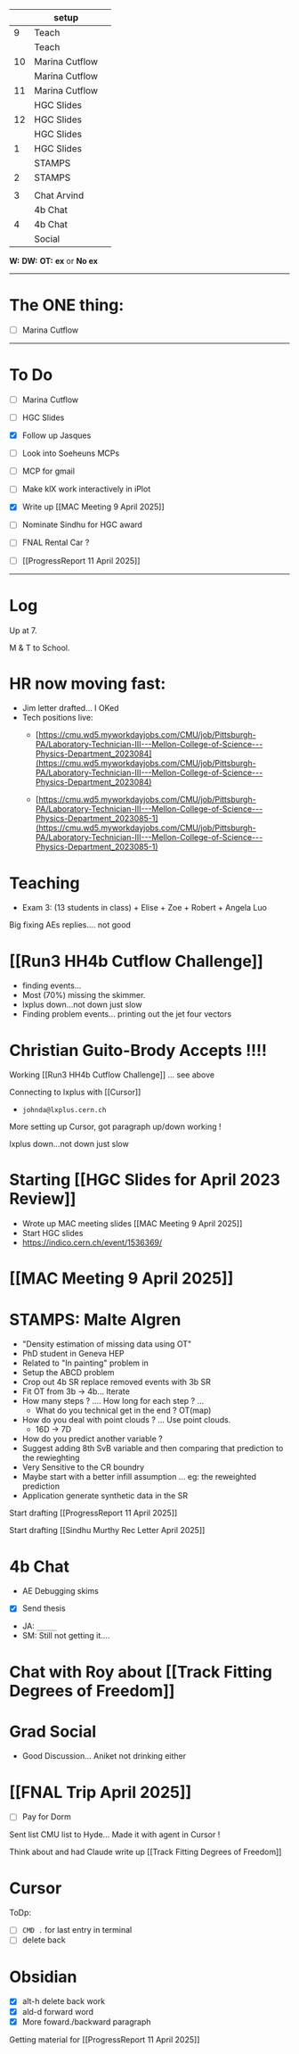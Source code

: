 
|     | setup          |     |
| --- | -------------- | --- |
| 9   | Teach          |     |
|     | Teach          |     |
| 10  | Marina Cutflow |     |
|     | Marina Cutflow |     |
| 11  | Marina Cutflow |     |
|     | HGC Slides     |     |
| 12  | HGC Slides     |     |
|     | HGC Slides     |     |
| 1   | HGC Slides     |     |
|     | STAMPS         |     |
| 2   | STAMPS         |     |
|     |                |     |
| 3   | Chat Arvind    |     |
|     | 4b Chat        |     |
| 4   | 4b Chat        |     |
|     | Social         |     |

**W:**
**DW:**
**OT:**
**ex** or **No ex**

---
# The ONE thing: 
- [ ] Marina Cutflow

---
# To Do

- [ ] Marina Cutflow
- [ ] HGC Slides
- [x] Follow up Jasques 
- [ ] Look into Soeheuns MCPs 
- [ ] MCP for gmail
- [ ] Make klX work interactively in iPlot
- [x] Write up [[MAC Meeting 9 April 2025]]
- [ ] Nominate Sindhu for HGC award
- [ ] FNAL Rental Car ?
- [ ] [[ProgressReport 11 April 2025]]



---

# Log

Up at 7. 

M & T to School. 

# HR now moving fast: 
- Jim letter drafted... I OKed
- Tech positions live:
	- [https://cmu.wd5.myworkdayjobs.com/CMU/job/Pittsburgh-PA/Laboratory-Technician-III---Mellon-College-of-Science---Physics-Department_2023084](https://cmu.wd5.myworkdayjobs.com/CMU/job/Pittsburgh-PA/Laboratory-Technician-III---Mellon-College-of-Science---Physics-Department_2023084)

	- [https://cmu.wd5.myworkdayjobs.com/CMU/job/Pittsburgh-PA/Laboratory-Technician-III---Mellon-College-of-Science---Physics-Department_2023085-1](https://cmu.wd5.myworkdayjobs.com/CMU/job/Pittsburgh-PA/Laboratory-Technician-III---Mellon-College-of-Science---Physics-Department_2023085-1)


# Teaching 
- Exam 3: (13 students in class) + Elise + Zoe + Robert + Angela Luo

Big fixing AEs replies.... not good

# [[Run3 HH4b Cutflow Challenge]]
- finding events... 
- Most (70%) missing the skimmer. 
- lxplus down...not down just slow
- Finding problem events... printing out the jet four vectors



# Christian Guito-Brody Accepts !!!!


Working [[Run3 HH4b Cutflow Challenge]] ... see above

Connecting to lxplus with [[Cursor]]
- `johnda@lxplus.cern.ch`

More setting up Cursor, got paragraph up/down working ! 

lxplus down...not down just slow


# Starting [[HGC Slides for April 2023 Review]]
- Wrote up MAC meeting slides [[MAC Meeting 9 April 2025]]
- Start HGC slides 
- https://indico.cern.ch/event/1536369/


#  [[MAC Meeting 9 April 2025]]


# STAMPS:  Malte Algren 
- "Density estimation of missing data using OT"
- PhD student in Geneva HEP
- Related to "In painting" problem in
- Setup the ABCD problem
- Crop out 4b SR replace removed events with 3b SR
- Fit OT from 3b -> 4b... Iterate
- How many steps ? .... How long for each step ? ... 
	- What do you technical  get in the end ? OT(map) 
- How do you deal with point clouds ? ... Use point clouds.
	- 16D → 7D 
- How do you predict another variable ?
- Suggest adding 8th SvB variable and then comparing that prediction to the rewieghting
- Very Sensitive to the CR boundry
- Maybe start with a better infill assumption ... eg: the reweighted prediction
- Application generate synthetic data in the SR

Start drafting [[ProgressReport 11 April 2025]]

Start drafting [[Sindhu Murthy Rec Letter April 2025]]

# 4b Chat
- AE Debugging skims 
- [x] Send thesis 
- JA:  `_____ `
- SM: Still not getting it.... 


# Chat with Roy about [[Track Fitting Degrees of Freedom]] 

# Grad Social 
- Good Discussion... Aniket not drinking either


# [[FNAL Trip April 2025]]
- [ ] Pay for Dorm


Sent list CMU list to Hyde... Made it with agent in Cursor ! 

Think about and had Claude write up [[Track Fitting Degrees of Freedom]]

# Cursor
ToDp:
- [ ] `CMD .` for last entry in terminal 
- [ ] delete back

# Obsidian
- [x] alt-h delete back work
- [x] ald-d forward word
- [x] More foward./backward paragraph

Getting material for [[ProgressReport 11 April 2025]]